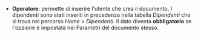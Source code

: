 - **Operatore**: permette di inserire l'utente che crea il documento. I dipendenti sono stati inseriti in precedenza nella tabella *Dipendenti* che si trova nel percorso *Home > Dipendenti*. Il dato diventa **obbligatorio** se l'opzione è impostata nei Parametri del documento stesso.